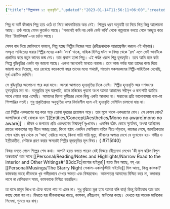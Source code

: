 ```yaml
---
{"title":"শিল্পভাবনা ১: হৃদয়বৃত্তি","updated":"2023-01-14T11:56:11+06:00","created":"2022-06-13T18:25:57+06:00","dg-note-icon":2,"tags":["art","aesthetics","literature"],"location":"বাড্ডা, ঢাকা","dg-publish":true,"dg-permalink":"personal/musings/art-and-the-way-of-heart","dg-path":"Musings/শিল্পভাবনা ১ হৃদয়বৃত্তি.md","permalink":"/personal/musings/art-and-the-way-of-heart/","dgPassFrontmatter":true,"noteIcon":2}
---
```


শিল্প বা আর্ট কীভাবে শিল্প হয়ে ওঠে তা নিয়ে ভাবনাচিন্তার অন্ত নেই। শিল্পের ধরণ অনুযায়ী তা নিয়ে ভিন্ন ভিন্ন আলোচনা আছে। তর্ক আছে যেমন কুতর্কও আছে। 'সকলেই কবি নয় কেউ কেউ কবি' থেকে কল্পনাকে বলতে গেলে অচ্ছুত করে দিয়ে 'রিয়ালিজম'-এর চর্চাও আছে।

সেসব বাদ দিয়ে মোটাদাগে ভাবলে, শিল্প হচ্ছে শিল্পীর নিজের সত্য (রবীন্দ্রনাথকে প্যারাফ্রেজিং করলে এই দাঁড়ায়)। সংস্কৃত সাহিত্যের ধারায় শিল্পীর মনের একটা 'ভাব' থাকে, বাহ্যিক বিভিন্ন ঘটনা ও বিষয় থেকে 'রস' এসে সেই ভাবটিকে প্রভাবিত করে নতুন ভাবের জন্ম দেয়। তার প্রকাশ হলো শিল্প। এই পর্যন্ত ধরলে শিল্প হৃদয়বৃত্তি। তবে আমি মনে করি শিল্পে বুদ্ধিবৃত্তির একটা বড় জায়গা আছে। একথা অনেকেই মানতে নারাজ। তবে আজ পর্যন্ত যারা তাদের কাজ দিয়ে জায়গা করে নিয়েছে, ধরে রেখেছে কয়েকশো বছর তাদের মধ্যে পথভ্রষ্ট, শয়তান সকলরকমের শিল্পী-সাহিত্যিক দেখেছি, মূর্খ একটিও দেখিনি।

সে বুদ্ধিবৃত্তির আলোচনা পরে করা যাবে। আমরা আপাতত হৃদয়বৃত্তির দিকে দেখি। শিল্পীর হৃদয়বৃত্তি আর দশজনের হৃদয়বৃত্তির মত না। অনুভূতির মূল যন্ত্রপাতি, মানে মস্তিষ্কের পুরনো অংশ আমরা আমাদের সরীসৃপ ও স্তন্যপায়ী জ্ঞাতির সাথে শেয়ার করে এসেছি। আমাদের হিংসা কুমীরের থেকে কিছু একটা আলাদা না। সন্তানের প্রতি ভালোবাসায় বাবা-মা শিম্পাঞ্জির মতই। শুধু প্রকৃতিপ্রদত্ত অনুভূতির ওপর নির্ভরশীল হলে এই হৃদয়বৃত্তি বেশিদিন চালানো যায় না।

তো শিল্পীর একধরণের যত্ন করে গড়ে তোলা হৃদয়ের প্রয়োজন পড়ে। তার মূলে থাকে একধরণের বোধ। সে কেমন বোধ? জাপানিজরা সেই বোধকে বলে '[[Entities/Concept/Aesthetics/Mono no aware\|mono no aware]]'। জীবন ও জগতের প্রতি একধরণের বিস্ময়পূর্ণ দুঃখবোধ। একদিন হঠাৎ ভোরে সূর্যোদয়, অথবা আশ্বিনের রাতের আকাশের গাঢ় নীলে অজস্র তারা, কিংবা হঠাৎ একদিন সোডিয়াম বাতির নীচে দাঁড়ালে, কাজের শেষে, জাগতিকতার শেষে হঠাৎ মুখ থেকে যে 'আহ্' বেরিয়ে আসে, কিংবা সারি সারি মৃত্যু, জীবনের অপচয় দেখে যে দুঃখবোধ হয়- গভীর ও ইন্দ্রীয়াতীত, সেটাকে গ্রহণ করার ক্ষমতাই শিল্পীর হৃদয়বৃত্তির মূল বিষয়।
{ #715f40}


বিস্ময় বলতে গেলে শিল্পের শেষ কথা। আপনি হয়ত বলতে পারেন যেই বিস্ময়ে রবীন্দ্রনাথ লেখেন 'কী ফুল ঝরিল বিপুল অন্ধকারে' তার সাথে [[Personal/Reading/Notes and Highlights/Narrow Road to the Interior and Other Writings#^83dc7c\|বাশোর হাইকুর]] হয়ত মিল আছে, গঘ্ এর [[Personal/Musings/The Starry Night সেকাল-একাল\|স্টারি নাইটের]] মিল আছে, কিন্তু কাফকা? কাফকার আছে জীবনকে খুব গভীরভাবে দেখার ক্ষমতা এবং বিস্ময়বোধ। আমলাতন্ত্র আমাদের বিস্মিত করে না, কদাকার লাগে না বেশিরভাগ সময়, কাফকাকে বিস্মিত করেছিল।

তা বাদে মানুষ লিখে বা এঁকে বাহবা পায় না এমন না। শুধু বুদ্ধিতে মুগ্ধ হয়ে আমরা বলি বাহ্! কিন্তু দ্বিতীয়বার আর তার কাছে ফেরা হয় না। ফিরতে হয় জীবনানন্দের কাছে, কাফকা, রবীন্দ্রনাথ, মানিকের কাছে। দেখতে হয় আরেক মানিকের সিনেমা, শুনতে হয় বাখ্।